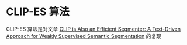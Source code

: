 # CLIP-ES 算法

CLIP-ES 算法是对文章 [CLIP is Also an Efficient Segmenter: A Text-Driven Approach for Weakly Supervised Semantic Segmentation](https://arxiv.org/abs/2212.09506) 的复现